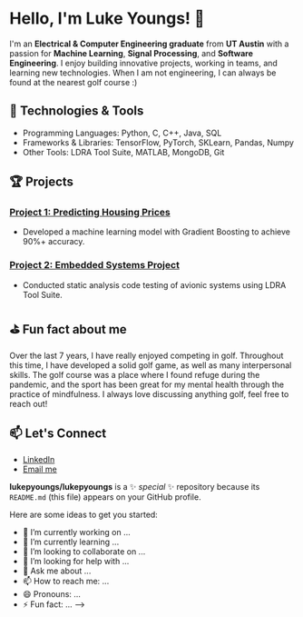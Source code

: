 # Hello, I'm Luke Youngs! 👋

I'm an **Electrical & Computer Engineering graduate** from **UT Austin** with a passion for **Machine Learning**, **Signal Processing**, and **Software Engineering**. I enjoy building innovative projects, working in teams, and learning new technologies. When I am not engineering, I can always be found at the nearest golf course :)

## 🔧 Technologies & Tools

- Programming Languages: Python, C, C++, Java, SQL
- Frameworks & Libraries: TensorFlow, PyTorch, SKLearn, Pandas, Numpy
- Other Tools: LDRA Tool Suite, MATLAB, MongoDB, Git

## 🏆 Projects

### [Project 1: Predicting Housing Prices](https://github.com/lukepyoungs/housing-price-predictor)
- Developed a machine learning model with Gradient Boosting to achieve 90%+ accuracy.

### [Project 2: Embedded Systems Project](https://github.com/lukepyoungs/embedded-systems-project)
- Conducted static analysis code testing of avionic systems using LDRA Tool Suite.

## ⛳️ Fun fact about me

Over the last 7 years, I have really enjoyed competing in golf. Throughout this time, I have developed a solid golf game, as well as many interpersonal skills. The golf
course was a place where I found refuge during the pandemic, and the sport has been great for my mental health through the practice of mindfulness. I always love discussing anything golf, feel free to reach out!

## 📫 Let's Connect

- [LinkedIn](https://www.linkedin.com/in/luke-youngs-285216198/)
- [Email me](mailto:youlukep@gmail.com)

**lukepyoungs/lukepyoungs** is a ✨ _special_ ✨ repository because its `README.md` (this file) appears on your GitHub profile.

Here are some ideas to get you started:

- 🔭 I’m currently working on ...
- 🌱 I’m currently learning ...
- 👯 I’m looking to collaborate on ...
- 🤔 I’m looking for help with ...
- 💬 Ask me about ...
- 📫 How to reach me: ...
- 😄 Pronouns: ...
- ⚡ Fun fact: ...
-->
